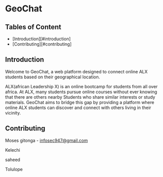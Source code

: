 # GeoChat

## Tables of Content
- [Introduction][#introduction]
- [Contributing][#contributing]

## Introduction
Welcome to GeoChat, a web platform designed to connect online ALX students based on their geographical location.

ALX(african Leadership X) is an online bootcamp for students from all over africa. At ALX, many students pursue online courses without ever knowing that there are others nearby Students who share similar interests or study materials. GeoChat aims to bridge this gap by providing a platform where online ALX students can discover and connect with others living in their vicinity.

## Contributing
Moses gitonga - infosec947@gmail.com

Kelechi

saheed

Tolulope
